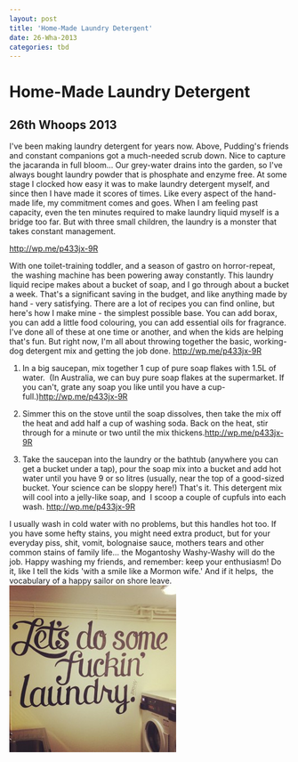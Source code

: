 ```yaml
---
layout: post
title: 'Home-Made Laundry Detergent'
date: 26-Wha-2013
categories: tbd
---
```


# Home-Made Laundry Detergent

## 26th Whoops 2013

<p <img class="photo-horiz" src="/images/2013/11/IMG_0213-1024x1024.jpg" /></p>

I've been making laundry detergent for years now. Above,   Pudding's friends and constant companions got a much-needed scrub down. Nice to capture the jacaranda in full bloom... Our grey-water drains into the garden,   so I've always bought laundry powder that is phosphate and enzyme free. At some stage I clocked how easy it was to make laundry detergent myself,   and since then I have made it scores of times. Like every aspect of the hand-made life, my commitment comes and goes. When I am feeling past capacity, even the ten minutes required to make laundry liquid myself is a bridge too far. But with three small children, the laundry is a monster that takes constant management.

http://wp.me/p433jx-9R

With one toilet-training toddler, and a season of gastro on horror-repeat,  the washing machine has been powering away constantly. This laundry liquid recipe makes about a bucket of soap, and I go through about a bucket a week. That's a significant saving in the budget, and like anything made by hand - very satisfying. There are a lot of recipes you can find online, but here's how I make mine - the simplest possible base. You can add borax, you can add a little food colouring, you can add essential oils for fragrance. I've done all of these at one time or another, and when the kids are helping that's fun. But right now, I'm all about throwing together the basic, working-dog detergent mix and getting the job done. http://wp.me/p433jx-9R

1. In a big saucepan, mix together 1 cup of pure soap flakes with 1.5L of water.  (In Australia, we can buy pure soap flakes at the supermarket. If you can't, grate any soap you like until you have a cup-full.)http://wp.me/p433jx-9R

2. Simmer this on the stove until the soap dissolves, then take the mix off the heat and add half a cup of washing soda. Back on the heat, stir through for a minute or two until the mix thickens.http://wp.me/p433jx-9R

3. Take the saucepan into the laundry or the bathtub (anywhere you can get a bucket under a tap), pour the soap mix into a bucket and add hot water until you have 9 or so litres (usually, near the top of a good-sized bucket. Your science can be sloppy here!) That's it. This detergent mix will cool into a jelly-like soap, and  I scoop a couple of cupfuls into each wash. http://wp.me/p433jx-9R

I usually wash in cold water with no problems, but this handles hot too. If you have some hefty stains, you might need extra product, but for your everyday piss, shit, vomit, bolognaise sauce, mothers tears and other common stains of family life... the Mogantoshy Washy-Washy will do the job. Happy washing my friends, and remember: keep your enthusiasm! Do it, like I tell the kids 'with a smile like a Mormon wife.' And if it helps,  the vocabulary of a happy sailor on shore leave. <img class="photo-horiz" src="/images/2013/10/4WScDl-300x300.jpg" />

